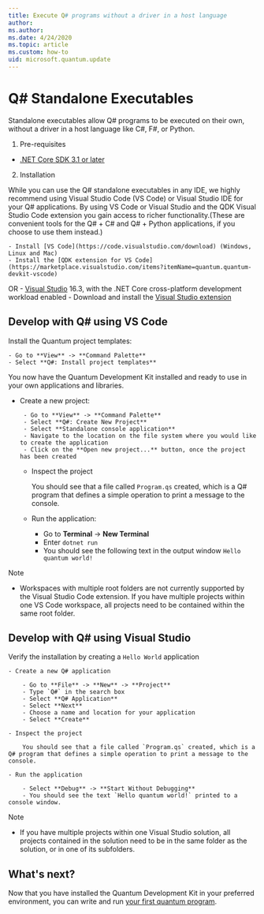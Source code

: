 ```yaml
---
title: Execute Q# programs without a driver in a host language 
author: 
ms.author: 
ms.date: 4/24/2020
ms.topic: article
ms.custom: how-to
uid: microsoft.quantum.update
---
```


# Q# Standalone Executables

Standalone executables allow Q# programs to be executed on their own, without a driver in a host language like C#, F#, or Python.

1. Pre-requisites

- [.NET Core SDK 3.1 or later](https://www.microsoft.com/net/download)

2. Installation

While you can use the Q# standalone executables in any IDE, we highly recommend using Visual Studio Code (VS Code) or Visual Studio IDE for your Q# applications. By using VS Code or Visual Studio and the QDK Visual Studio Code extension you gain access to richer functionality.(These are convenient tools for the Q# + C# and Q# + Python applications, if you choose to use them instead.) 

    - Install [VS Code](https://code.visualstudio.com/download) (Windows, Linux and Mac)
    - Install the [QDK extension for VS Code](https://marketplace.visualstudio.com/items?itemName=quantum.quantum-devkit-vscode)
OR
    - [Visual Studio](https://visualstudio.microsoft.com/downloads/) 16.3, with the .NET Core cross-platform development workload enabled
    - Download and install the [Visual Studio extension](https://marketplace.visualstudio.com/items?itemName=quantum.DevKit)


## Develop with Q# using VS Code

Install the Quantum project templates:

    - Go to **View** -> **Command Palette**
    - Select **Q#: Install project templates**

You now have the Quantum Development Kit installed and ready to use in your own applications and libraries.

 - Create a new project:

        - Go to **View** -> **Command Palette**
        - Select **Q#: Create New Project**
        - Select **Standalone console application**
        - Navigate to the location on the file system where you would like to create the application
        - Click on the **Open new project...** button, once the project has been created
        
    - Inspect the project

        You should see that a file called `Program.qs` created, which is a Q# program that defines a simple operation to print a message to the console.

    - Run the application:

        - Go to **Terminal** -> **New Terminal**
		- Enter `dotnet run`
        - You should see the following text in the output window `Hello quantum world!`


> [!NOTE]
> * Workspaces with multiple root folders are not currently supported by the Visual Studio Code extension. If you have multiple projects within one VS Code workspace, all projects need to be contained within the same root folder.

## Develop with Q# using Visual Studio

 Verify the installation by creating a `Hello World` application

    - Create a new Q# application

        - Go to **File** -> **New** -> **Project**
        - Type `Q#` in the search box
        - Select **Q# Application**
        - Select **Next**
        - Choose a name and location for your application
        - Select **Create**

    - Inspect the project

        You should see that a file called `Program.qs` created, which is a Q# program that defines a simple operation to print a message to the console.

    - Run the application

        - Select **Debug** -> **Start Without Debugging**
        - You should see the text `Hello quantum world!` printed to a console window.

> [!NOTE]
> * If you have multiple projects within one Visual Studio solution, all projects contained in the solution need to be in the same folder as the solution, or in one of its subfolders.  


## What's next?

Now that you have installed the Quantum Development Kit in your preferred environment, you can write and run [your first quantum program](xref:microsoft.quantum.write-program).
